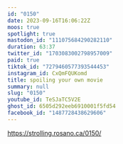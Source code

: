 ```yaml
---
id: "0150"
date: 2023-09-16T16:06:22Z
moos: true
spotlight: true
mastodon_id: "111075684290282110"
duration: 63:37
twitter_id: "1703083002798957009"
paid: true
tiktok_id: "7279460577393544453"
instagram_id: CxQmFQUKomd
title: spoiling your own movie
summary: null
slug: "0150"
youtube_id: TeSJaTC5V2E
ghost_id: 6505d292eeb6910001f5fd54
facebook_id: "1487728438629606"
---
```

https://strolling.rosano.ca/0150/
